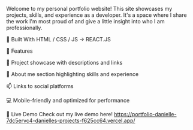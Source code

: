 Welcome to my personal portfolio website! This site showcases my projects, skills, and experience as a developer. It's a space where I share the work I'm most proud of and give a little insight into who I am professionally.

🔧 Built With
HTML / CSS / JS -> REACT.JS 

🚀 Features

📁 Project showcase with descriptions and links

🧠 About me section highlighting skills and experience

📫 Links to social platforms

💻 Mobile-friendly and optimized for performance

📸 Live Demo
Check out my live demo here!
https://portfolio-danielle-7dc5ervc4-danielles-projects-f625cc64.vercel.app/

